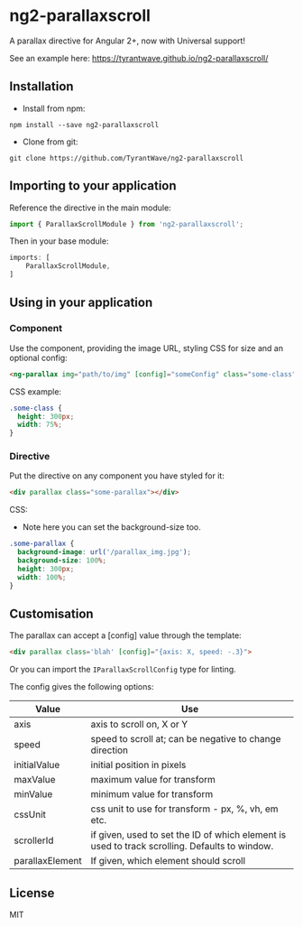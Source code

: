 # ng2-parallaxscroll

A parallax directive for Angular 2+, now with Universal support!

See an example here: https://tyrantwave.github.io/ng2-parallaxscroll/

## Installation

 - Install from npm:
```
npm install --save ng2-parallaxscroll
```

 - Clone from git:
```
git clone https://github.com/TyrantWave/ng2-parallaxscroll
```

## Importing to your application

Reference the directive in the main module:

```typescript
import { ParallaxScrollModule } from 'ng2-parallaxscroll';
```

Then in your base module:
```typescript
imports: [
    ParallaxScrollModule,
]
```

## Using in your application

### Component
Use the component, providing the image URL, styling CSS for size and an optional config:
```html
<ng-parallax img="path/to/img" [config]="someConfig" class="some-class"></ng-parallax>
```
CSS example:
```css
.some-class {
  height: 300px;
  width: 75%;
}
```

### Directive
Put the directive on any component you have styled for it:
```html
<div parallax class="some-parallax"></div>
```
CSS:
 - Note here you can set the background-size too.
```css
.some-parallax {
  background-image: url('/parallax_img.jpg');
  background-size: 100%;
  height: 300px;
  width: 100%;
}
```

## Customisation

The parallax can accept a [config] value through the template:
```html
<div parallax class='blah' [config]="{axis: X, speed: -.3}">
```

Or you can import the `IParallaxScrollConfig` type for linting.

The config gives the following options:

Value           | Use
--------------- | ---------------
axis            | axis to scroll on, X or Y
speed           | speed to scroll at; can be negative to change direction
initialValue    | initial position in pixels
maxValue        | maximum value for transform
minValue        | minimum value for transform
cssUnit         | css unit to use for transform - px, %, vh, em etc.
scrollerId      | if given, used to set the ID of which element is used to track scrolling. Defaults to window.  
parallaxElement | If given, which element should scroll  



## License
MIT

